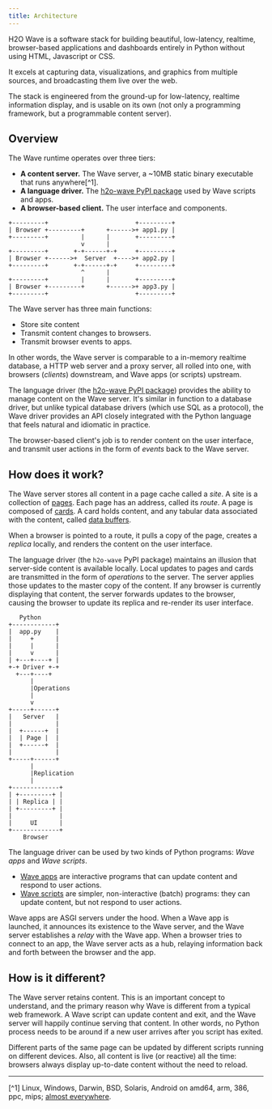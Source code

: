 ```yaml
---
title: Architecture
---
```


H2O Wave is a software stack for building beautiful, low-latency, realtime, browser-based applications and dashboards entirely in Python without using HTML, Javascript or CSS.

It excels at capturing data, visualizations, and graphics from multiple sources, and broadcasting them live over the web.

The stack is engineered from the ground-up for low-latency, realtime information display, and is usable on its own (not only a programming framework, but a programmable content server).

## Overview

The Wave runtime operates over three tiers:
- **A content server.** The Wave server, a ~10MB static binary executable that runs anywhere[^1].
- **A language driver.** The [h2o-wave PyPI package](https://pypi.org/project/h2o-wave/) used by Wave scripts and apps.
- **A browser-based client.** The user interface and components.

```
+---------+                        +---------+
| Browser +---------+      +------>+ app1.py |
+---------+         |      |       +---------+
                    v      |
+---------+       +-+------+-+     +---------+
| Browser +------>+  Server  +---->+ app2.py |
+---------+       +-+------+-+     +---------+
                    ^      |
+---------+         |      |       +---------+
| Browser +---------+      +------>+ app3.py |
+---------+                        +---------+
```

The Wave server has three main functions:
- Store site content
- Transmit content changes to browsers.
- Transmit browser events to apps.

In other words, the Wave server is comparable to a in-memory realtime database, a HTTP web server and a proxy server, all rolled into one, with browsers (*clients*) downstream, and Wave apps (or scripts) upstream.

The language driver (the [h2o-wave PyPI package](https://pypi.org/project/h2o-wave/)) provides the ability to manage content on the Wave server. It's similar in function to a database driver, but unlike typical database drivers (which use SQL as a protocol), the Wave driver provides an API closely integrated with the Python language that feels natural and idiomatic in practice.

The browser-based client's job is to render content on the user interface, and transmit user actions in the form of *events* back to the Wave server.

## How does it work?

The Wave server stores all content in a page cache called a *site*. A site is a collection of [pages](pages.md). Each page has an address, called its *route*. A page is composed of [cards](cards.md). A card holds content, and any tabular data associated with the content, called [data buffers](buffers.md). 

When a browser is pointed to a route, it pulls a copy of the page, creates a *replica* locally, and renders the content on the user interface.

The language driver (the `h2o-wave` PyPI package) maintains an illusion that server-side content is available locally. Local updates to pages and cards are transmitted in the form of *operations* to the server. The server applies those updates to the master copy of the content. If any browser is currently displaying that content, the server forwards updates to the browser, causing the browser to update its replica and re-render its user interface.

```
   Python
+------------+
|  app.py    |
|     +      |
|     |      |
|     v      |
| +---+----+ |
+-+ Driver +-+
  +---+----+
      |
      |Operations
      |
      v
+-----+------+
|   Server   |
|            |
|  +------+  |
|  | Page |  |
|  +------+  |
|            |
+-----+------+
      |
      |Replication
      |
+-------------+
| +---------+ |
| | Replica | |
| +---------+ |
|             |
|     UI      |
+-------------+
    Browser
```


The language driver can be used by two kinds of Python programs: *Wave apps* and *Wave scripts*. 
- [Wave apps](apps.md) are interactive programs that can update content and respond to user actions.
- [Wave scripts](scripts.md) are simpler, non-interactive (batch) programs: they can update content, but not respond to user actions. 

Wave apps are ASGI servers under the hood. When a Wave app is launched, it announces its existence to the Wave server, and the Wave server establishes a *relay* with the Wave app. When a browser tries to connect to an app, the Wave server acts as a hub, relaying information back and forth between the browser and the app. 

## How is it different?

The Wave server retains content. This is an important concept to understand, and the primary reason why Wave is different from a typical web framework. A Wave script can update content and exit, and the Wave server will happily continue serving that content. In other words, no Python process needs to be around if a new user arrives after you script has exited. 

Different parts of the same page can be updated by different scripts running on different devices. Also, all content is live (or reactive) all the time: browsers always display up-to-date content without the need to reload.

---

[^1] Linux, Windows, Darwin, BSD, Solaris, Android on amd64, arm, 386, ppc, mips; [almost everywhere](https://gist.github.com/asukakenji/f15ba7e588ac42795f421b48b8aede63).
